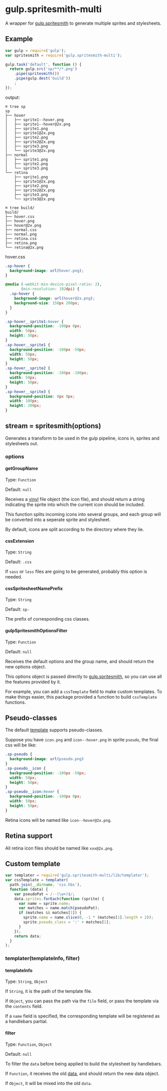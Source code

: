 # gulp.spritesmith-multi
A wrapper for [gulp.spritesmith](https://github.com/twolfson/gulp.spritesmith) to generate multiple sprites and stylesheets.

## Example

```javascript
var gulp = require('gulp');
var spritesmith = require('gulp.spritesmith-multi');

gulp.task('default', function () {
  return gulp.src('sp/**/*.png')
    .pipe(spritesmith())
    .pipe(gulp.dest('build'))
    ;
});
```

output:

```
⌘ tree sp
sp
├── hover
│   ├── sprite1--hover.png
│   ├── sprite1--hover@2x.png
│   ├── sprite1.png
│   ├── sprite1@2x.png
│   ├── sprite2.png
│   ├── sprite2@2x.png
│   ├── sprite3.png
│   └── sprite3@2x.png
├── normal
│   ├── sprite1.png
│   ├── sprite2.png
│   └── sprite3.png
└── retina
    ├── sprite1.png
    ├── sprite1@2x.png
    ├── sprite2.png
    ├── sprite2@2x.png
    ├── sprite3.png
    └── sprite3@2x.png
```

```
⌘ tree build/
build/
├── hover.css
├── hover.png
├── hover@2x.png
├── normal.css
├── normal.png
├── retina.css
├── retina.png
└── retina@2x.png
```

hover.css

```css
.sp-hover {
  background-image: url(hover.png);
}

@media (-webkit-min-device-pixel-ratio: 2),
       (min-resolution: 192dpi) {
  .sp-hover {
    background-image: url(hover@2x.png);
    background-size: 150px 200px;
  }
}

.sp-hover__sprite1:hover {
  background-position: -100px 0px;
  width: 50px;
  height: 50px;
}
.sp-hover__sprite1 {
  background-position: -100px -50px;
  width: 50px;
  height: 50px;
}
.sp-hover__sprite2 {
  background-position: -100px -100px;
  width: 50px;
  height: 50px;
}
.sp-hover__sprite3 {
  background-position: 0px 0px;
  width: 100px;
  height: 200px;
}
```

## stream = spritesmith(options)

Generates a transform to be used in the gulp pipeline, icons in, sprites and stylesheets out.

### options

#### getGroupName

Type: `Function`

Default: `null`

Receives a [vinyl](https://github.com/wearefractal/vinyl) file object (the icon file),
and should return a string indicating the sprite into which the current icon should be included.

This function splits incoming icons into several groups,
and each group will be converted into a seperate sprite and stylesheet.

By default, icons are split according to the directory where they lie.

#### cssExtension

Type: `String`

Default: `.css`

If `sass` or `less` files are going to be generated,
probably this option is needed.

#### cssSpritesheetNamePrefix

Type: `String`

Default: `sp-`

The prefix of corresponding css classes.

#### gulpSpritesmithOptionsFilter

Type: `Function`

Default: `null`

Receives the default options and the group name,
and should return the new options object.

This options object is passed directly to [gulp.spritesmith](https://github.com/twolfson/gulp.spritesmith),
so you can use all the features provided by it.

For example,
you can add a `cssTemplate` field to make custom templates.
To make things easier,
this package provided a function to build `cssTemplate` functions.

## Pseudo-classes

The default [template](#custom-template) supports pseudo-classes.

Suppose you have `icon.png` and `icon--hover.png` in sprite `pseudo`,
the final css will be like:

```css
.sp-pseudo {
  background-image: url(pseudo.png)
}
.sp-pseudo__icon {
  background-position: -100px -50px;
  width: 50px;
  height: 50px;
}
.sp-pseudo__icon:hover {
  background-position: -100px 0px;
  width: 50px;
  height: 50px;
}

```

Retina icons will be named like `icon--hover@2x.png`.

## Retina support

All retina icon files should be named like `xxx@2x.png`.

## Custom template

```javascript
var templater = require('gulp.spritesmith-multi/lib/templater');
var cssTemplate = templater(
  path.join(__dirname, 'css.hbs'),
  function (data) {
    var pseudoPat = /--(\w+)$/;
    data.sprites.forEach(function (sprite) {
      var name = sprite.name;
      var matches = name.match(pseudoPat);
      if (matches && matches[1]) {
        sprite.name = name.slice(0, -1 * (matches[1].length + 2));
        sprite.pseudo_class = ':' + matches[1];
      }
    });
    return data;
  }
);
```

###  templater(templateInfo, filter)

#### templateInfo

Type: `String`, `Object`

If `String`,
it is the path of the template file.

If `Object`,
you can pass the path via the `file` field,
or pass the template via the `contents` field.

If a `name` field is specified,
the corresponding template will be registered as a handlebars partial.

#### filter

Type: `Function`, `Object`

Default: `null`

To filter the `data` before being applied to build the stylesheet by handlebars.

If `Function`,
it receives the old [data](https://github.com/twolfson/spritesheet-templates#template-data),
and should return the new data object.

If `Object`,
it will be mixed into the old `data`.


